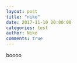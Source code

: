 ```yaml
---
layout: post
title: "niko"
date: 2017-11-10 20:00:00
categories: test
author: Niko
comments: true
---
```


boooo